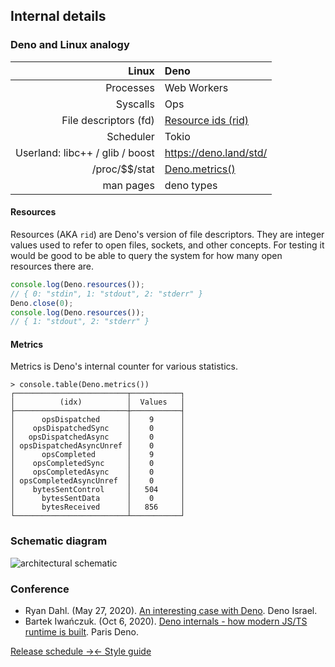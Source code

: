 ## Internal details

### Deno and Linux analogy

|                       **Linux** | **Deno**                                     |
| ------------------------------: | :------------------------------------------- |
|                       Processes | Web Workers                                  |
|                        Syscalls | Ops                                          |
|           File descriptors (fd) | [Resource ids (rid)](./contributing/architecture.md#resources) |
|                       Scheduler | Tokio                                        |
| Userland: libc++ / glib / boost | https://deno.land/std/                       |
|                 /proc/\$\$/stat | [Deno.metrics()](./contributing/architecture.md#metrics)       |
|                       man pages | deno types                                   |

#### Resources

Resources (AKA `rid`) are Deno's version of file descriptors. They are integer
values used to refer to open files, sockets, and other concepts. For testing it
would be good to be able to query the system for how many open resources there
are.

```ts
console.log(Deno.resources());
// { 0: "stdin", 1: "stdout", 2: "stderr" }
Deno.close(0);
console.log(Deno.resources());
// { 1: "stdout", 2: "stderr" }
```

#### Metrics

Metrics is Deno's internal counter for various statistics.

```shell
> console.table(Deno.metrics())
┌─────────────────────────┬───────────┐
│          (idx)          │  Values   │
├─────────────────────────┼───────────┤
│      opsDispatched      │    9      │
│    opsDispatchedSync    │    0      │
│   opsDispatchedAsync    │    0      │
│ opsDispatchedAsyncUnref │    0      │
│      opsCompleted       │    9      │
│    opsCompletedSync     │    0      │
│    opsCompletedAsync    │    0      │
│ opsCompletedAsyncUnref  │    0      │
│    bytesSentControl     │   504     │
│      bytesSentData      │    0      │
│      bytesReceived      │   856     │
└─────────────────────────┴───────────┘
```

### Schematic diagram

![architectural schematic](https://deno.land/images/schematic_v0.2.png)

### Conference

- Ryan Dahl. (May 27, 2020).
  [An interesting case with Deno](https://www.youtube.com/watch?v=1b7FoBwxc7E).
  Deno Israel.
- Bartek Iwańczuk. (Oct 6, 2020).
  [Deno internals - how modern JS/TS runtime is
  built](https://www.youtube.com/watch?v=AOvg_GbnsbA&t=35m13s). Paris Deno.

  
[Release schedule →](./contributing/release_schedule.md)[← Style guide](./contributing/style_guide.md)